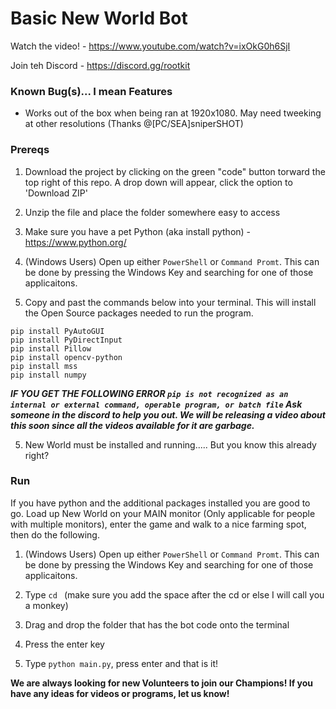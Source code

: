 # Basic New World Bot
Watch the video! - https://www.youtube.com/watch?v=ixOkG0h6SjI

Join teh Discord - https://discord.gg/rootkit

### Known Bug(s)... I mean Features
- Works out of the box when being ran at 1920x1080. May need tweeking at other resolutions (Thanks @[PC/SEA]sniperSHOT)

### Prereqs
1. Download the project by clicking on the green "code" button torward the top right of this repo. A drop down will appear, click the option to 'Download ZIP'

2. Unzip the file and place the folder somewhere easy to access

3. Make sure you have a pet Python (aka install python) - https://www.python.org/

4. (Windows Users) Open up either `PowerShell` or `Command Promt`. This can be done by pressing the Windows Key and searching for one of those applicaitons.

5. Copy and past the commands below into your terminal. This will install the Open Source packages needed to run the program.
```
pip install PyAutoGUI
pip install PyDirectInput
pip install Pillow
pip install opencv-python
pip install mss
pip install numpy
```
***IF YOU GET THE FOLLOWING ERROR `pip is not recognized as an internal or external command, operable program, or batch file` Ask someone in the discord to help you out. We will be releasing a video about this soon since all the videos available for it are garbage.***

5. New World must be installed and running..... But you know this already right?

### Run
If you have python and the additional packages installed you are good to go. Load up New World on your MAIN monitor (Only applicable for people with multiple monitors), enter the game and walk to a nice farming spot, then do the following.

1. (Windows Users) Open up either `PowerShell` or `Command Promt`. This can be done by pressing the Windows Key and searching for one of those applicaitons.

2. Type `cd ` (make sure you add the space after the cd or else I will call you a monkey)

3. Drag and drop the folder that has the bot code onto the terminal

4. Press the enter key

5. Type `python main.py`, press enter and that is it!

**We are always looking for new Volunteers to join our Champions!
If you have any ideas for videos or programs, let us know!**
